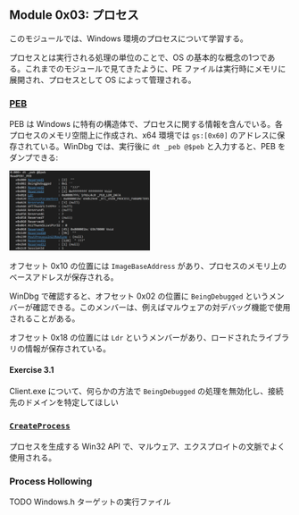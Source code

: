 ## Module 0x03: プロセス
このモジュールでは、Windows 環境のプロセスについて学習する。

プロセスとは実行される処理の単位のことで、OS の基本的な概念の1つである。これまでのモジュールで見てきたように、PE ファイルは実行時にメモリに展開され、プロセスとして OS によって管理される。

### [PEB](https://www.ired.team/miscellaneous-reversing-forensics/windows-kernel-internals/exploring-process-environment-block)
PEB は Windows に特有の構造体で、プロセスに関する情報を含んでいる。各プロセスのメモリ空間上に作成され、x64 環境では `gs:[0x60]` のアドレスに保存されている。WinDbg では、実行後に `dt _peb @$peb` と入力すると、PEB をダンプできる:

<img src="./assets/img_0x0301.png" width="50%">

オフセット 0x10 の位置には `ImageBaseAddress` があり、プロセスのメモリ上のベースアドレスが保存される。

WinDbg で確認すると、オフセット 0x02 の位置に `BeingDebugged` というメンバーが確認できる。このメンバーは、例えばマルウェアの対デバッグ機能で使用されることがある。

オフセット 0x18 の位置には `Ldr` というメンバーがあり、ロードされたライブラリの情報が保存されている。

#### Exercise 3.1
Client.exe について、何らかの方法で `BeingDebugged` の処理を無効化し、接続先のドメインを特定してほしい

### [`CreateProcess`](https://learn.microsoft.com/en-us/windows/win32/api/processthreadsapi/nf-processthreadsapi-createprocessa)
プロセスを生成する Win32 API で、マルウェア、エクスプロイトの文脈でよく使用される。

### Process Hollowing

TODO
Windows.h
ターゲットの実行ファイル
